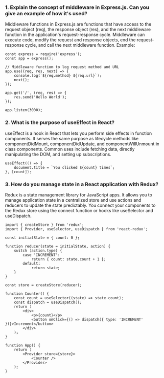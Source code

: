 ### 1. Explain the concept of middleware in Express.js. Can you give an example of how it's used?
Middleware functions in Express.js are functions that have access to the request object (req), the response object (res), and the next middleware function in the application's request-response cycle. Middleware can execute code, modify the request and response objects, end the request-response cycle, and call the next middleware function. Example:
```
const express = require('express');
const app = express();

// Middleware function to log request method and URL
app.use((req, res, next) => {
    console.log(`${req.method} ${req.url}`);
    next();
});

app.get('/', (req, res) => {
    res.send('Hello World');
});

app.listen(3000);
```
### 2. What is the purpose of useEffect in React?
useEffect is a hook in React that lets you perform side effects in function components. It serves the same purpose as lifecycle methods like componentDidMount, componentDidUpdate, and componentWillUnmount in class components. Common uses include fetching data, directly manipulating the DOM, and setting up subscriptions.
```
useEffect(() => {
    document.title = `You clicked ${count} times`;
}, [count]);
```
### 3. How do you manage state in a React application with Redux?
Redux is a state management library for JavaScript apps. It allows you to manage application state in a centralized store and use actions and reducers to update the state predictably. You connect your components to the Redux store using the connect function or hooks like useSelector and useDispatch.
```
import { createStore } from 'redux';
import { Provider, useSelector, useDispatch } from 'react-redux';

const initialState = { count: 0 };

function reducer(state = initialState, action) {
    switch (action.type) {
        case 'INCREMENT':
            return { count: state.count + 1 };
        default:
            return state;
    }
}

const store = createStore(reducer);

function Counter() {
    const count = useSelector((state) => state.count);
    const dispatch = useDispatch();
    return (
        <div>
            <p>{count}</p>
            <button onClick={() => dispatch({ type: 'INCREMENT' })}>Increment</button>
        </div>
    );
}

function App() {
    return (
        <Provider store={store}>
            <Counter />
        </Provider>
    );
}
```

